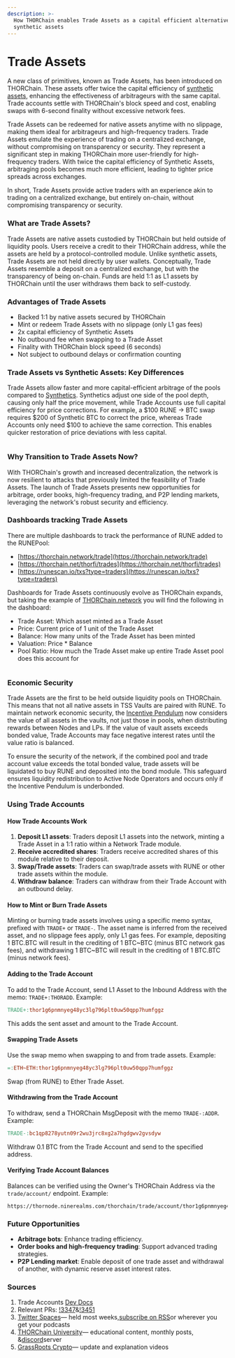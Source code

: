 ```yaml
---
description: >-
  How THORChain enables Trade Assets as a capital efficient alternative to
  synthetic assets
---
```


# Trade Assets

A new class of primitives, known as Trade Assets, has been introduced on THORChain. These assets offer twice the capital efficiency of [synthetic assets](synthetic-asset-model.md), enhancing the effectiveness of arbitrageurs with the same capital. Trade accounts settle with THORChain's block speed and cost, enabling swaps with 6-second finality without excessive network fees.

Trade Assets can be redeemed for native assets anytime with no slippage, making them ideal for arbitrageurs and high-frequency traders. Trade Assets emulate the experience of trading on a centralized exchange, without compromising on transparency or security. They represent a significant step in making THORChain more user-friendly for high-frequency traders. With twice the capital efficiency of Synthetic Assets, arbitraging pools becomes much more efficient, leading to tighter price spreads across exchanges.

In short, Trade Assets provide active traders with an experience akin to trading on a centralized exchange, but entirely on-chain, without compromising transparency or security.

### What are Trade Assets?

Trade Assets are native assets custodied by THORChain but held outside of liquidity pools. Users receive a credit to their THORChain address, while the assets are held by a protocol-controlled module. Unlike synthetic assets, Trade Assets are not held directly by user wallets. Conceptually, Trade Assets resemble a deposit on a centralized exchange, but with the transparency of being on-chain. Funds are held 1:1 as L1 assets by THORChain until the user withdraws them back to self-custody.

### Advantages of Trade Assets

- Backed 1:1 by native assets secured by THORChain
- Mint or redeem Trade Assets with no slippage (only L1 gas fees)
- 2x capital efficiency of Synthetic Assets
- No outbound fee when swapping to a Trade Asset
- Finality with THORChain block speed (6 seconds)
- Not subject to outbound delays or confirmation counting

### Trade Assets vs Synthetic Assets: Key Differences

Trade Assets allow faster and more capital-efficient arbitrage of the pools compared to [Synthetics](synthetic-asset-model.md). Synthetics adjust one side of the pool depth, causing only half the price movement, while Trade Accounts use full capital efficiency for price corrections. For example, a $100 RUNE → BTC swap requires $200 of Synthetic BTC to correct the price, whereas Trade Accounts only need $100 to achieve the same correction. This enables quicker restoration of price deviations with less capital.

<figure><img src="../.gitbook/assets/GPur1ZmXAAA1PKA.jpeg" alt=""><figcaption></figcaption></figure>

### Why Transition to Trade Assets Now?

With THORChain's growth and increased decentralization, the network is now resilient to attacks that previously limited the feasibility of Trade Assets. The launch of Trade Assets presents new opportunities for arbitrage, order books, high-frequency trading, and P2P lending markets, leveraging the network's robust security and efficiency.

### Dashboards tracking Trade Assets

There are multiple dashboards to track the performance of RUNE added to the RUNEPool:

- [https://thorchain.network/trade](https://thorchain.network/trade)
- [https://thorchain.net/thorfi/trades](https://thorchain.net/thorfi/trades)
- [https://runescan.io/txs?type=traders](https://runescan.io/txs?type=traders)

Dashboards for Trade Assets continuously evolve as THORChain expands, but taking the example of [THORChain.network](https://thorchain.network/trade/) you will find the following in the dashboard:

- Trade Asset: Which asset minted as a Trade Asset
- Price: Current price of 1 unit of the Trade Asset
- Balance: How many units of the Trade Asset has been minted
- Valuation: Price \* Balance
- Pool Ratio: How much the Trade Asset make up entire Trade Asset pool does this account for

<figure><img src="../.gitbook/assets/Screenshot 2024-07-30 at 13.30.44 (1).png" alt=""><figcaption></figcaption></figure>

### Economic Security

Trade Assets are the first to be held outside liquidity pools on THORChain. This means that not all native assets in TSS Vaults are paired with RUNE. To maintain network economic security, the [Incentive Pendulum](../how-it-works/incentive-pendulum.md) now considers the value of all assets in the vaults, not just those in pools, when distributing rewards between Nodes and LPs. If the value of vault assets exceeds bonded value, Trade Accounts may face negative interest rates until the value ratio is balanced.

To ensure the security of the network, if the combined pool and trade account value exceeds the total bonded value, trade assets will be liquidated to buy RUNE and deposited into the bond module. This safeguard ensures liquidity redistribution to Active Node Operators and occurs only if the Incentive Pendulum is underbonded.

### Using Trade Accounts

#### How Trade Accounts Work

1. **Deposit L1 assets**: Traders deposit L1 assets into the network, minting a Trade Asset in a 1:1 ratio within a Network Trade module.
2. **Receive accredited shares**: Traders receive accredited shares of this module relative to their deposit.
3. **Swap/Trade assets**: Traders can swap/trade assets with RUNE or other trade assets within the module.
4. **Withdraw balance**: Traders can withdraw from their Trade Account with an outbound delay.

#### How to Mint or Burn Trade Assets

Minting or burning trade assets involves using a specific memo syntax, prefixed with `TRADE+` or `TRADE-`. The asset name is inferred from the received asset, and no slippage fees apply, only L1 gas fees. For example, depositing 1 BTC.BTC will result in the crediting of 1 BTC\~BTC (minus BTC network gas fees), and withdrawing 1 BTC\~BTC will result in the crediting of 1 BTC.BTC (minus network fees).

#### Adding to the Trade Account

To add to the Trade Account, send L1 Asset to the Inbound Address with the memo: `TRADE+:THORADD`. Example:

```makefile
TRADE+:thor1g6pnmnyeg48yc3lg796plt0uw50qpp7humfggz
```

This adds the sent asset and amount to the Trade Account.

#### Swapping Trade Assets

Use the swap memo when swapping to and from trade assets. Example:

```makefile
=:ETH~ETH:thor1g6pnmnyeg48yc3lg796plt0uw50qpp7humfggz
```

Swap (from RUNE) to Ether Trade Asset.

#### Withdrawing from the Trade Account

To withdraw, send a THORChain MsgDeposit with the memo `TRADE-:ADDR`. Example:

```makefile
TRADE-:bc1qp8278yutn09r2wu3jrc8xg2a7hgdgwv2gvsdyw
```

Withdraw 0.1 BTC from the Trade Account and send to the specified address.

#### Verifying Trade Account Balances

Balances can be verified using the Owner's THORChain Address via the `trade/account/` endpoint. Example:

```url
https://thornode.ninerealms.com/thorchain/trade/account/thor1g6pnmnyeg48yc3lg796plt0uw50qpp7humfggz
```

### Future Opportunities

- **Arbitrage bots**: Enhance trading efficiency.
- **Order books and high-frequency trading**: Support advanced trading strategies.
- **P2P Lending market**: Enable deposit of one trade asset and withdrawal of another, with dynamic reserve asset interest rates.

### Sources

1. Trade Accounts [Dev Docs](https://dev.thorchain.org/concepts/trade-accounts.html)
2. Relevant PRs: [!3347](https://gitlab.com/thorchain/thornode/-/merge_requests/3347)&[!3451](https://gitlab.com/thorchain/thornode/-/merge_requests/3451)
3. [Twitter Spaces](https://twitter.com/THORChain)— held most weeks,[subscribe on RSS](https://rss.com/podcasts/thorchain/)or wherever you get your podcasts
4. [THORChain University](https://crypto-university.medium.com/)— educational content, monthly posts, &[discord](https://discord.com/invite/c4EhDZdFMA)server
5. [GrassRoots Crypto](https://www.youtube.com/c/grassrootscrypto)— update and explanation videos
